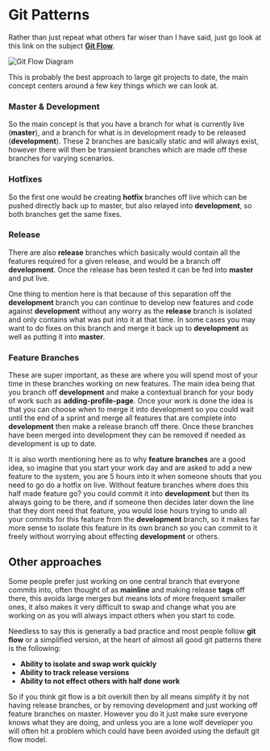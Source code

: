 # Git Patterns

Rather than just repeat what others far wiser than I have said, just go look at this link on the subject [**Git Flow**](http://nvie.com/posts/a-successful-git-branching-model/).

![Git Flow Diagram](http://nvie.com/img/git-model@2x.png)

This is probably the best approach to large git projects to date, the main concept centers around a few key things which we can look at.

### Master & Development

So the main concept is that you have a branch for what is currently live (**master**), and a branch for what is in development ready to be released (**development**). These 2 branches are basically static and will always exist, however there will then be transient branches which are made off these branches for varying scenarios. 

### Hotfixes

So the first one would be creating **hotfix** branches off live which can be pushed directly back up to master, but also relayed into **development**, so both branches get the same fixes. 

### Release

There are also **release** branches which basically would contain all the features required for a given release, and would be a branch off **development**. Once the release has been tested it can be fed into **master** and put live.

One thing to mention here is that because of this separation off the **development** branch you can continue to develop new features and code against **development** without any worry as the **release** branch is isolated and only contains what was put into it at that time. In some cases you may want to do fixes on this branch and merge it back up to **development** as well as putting it into **master**.

### Feature Branches

These are super important, as these are where you will spend most of your time in these branches working on new features. The main idea being that you branch off **development** and make a contextual branch for your body of work such as **adding-profile-page**. Once your work is done the idea is that you can choose when to merge it into development so you could wait until the end of a sprint and merge all features that are complete into **development** then make a release branch off there. Once these branches have been merged into development they can be removed if needed as development is up to date.

It is also worth mentioning here as to why **feature branches** are a good idea, so imagine that you start your work day and are asked to add a new feature to the system, you are 5 hours into it when someone shouts that you need to go do a hotfix on live. Without feature branches where does this half made feature go? you could commit it into **development** but then its always going to be there, and if someone then decides later down the line that they dont need that feature, you would lose hours trying to undo all your commits for this feature from the **development** branch, so it makes far more sense to isolate this feature in its own branch so you can commit to it freely without worrying about effecting **development** or others.

## Other approaches

Some people prefer just working on one central branch that everyone commits into, often thought of as **mainline** and making release **tags** off there, this avoids large merges but means lots of more frequent smaller ones, it also makes it very difficult to swap and change what you are working on as you will always impact others when you start to code.

Needless to say this is generally a bad practice and most people follow **git flow** or a simplified version, at the heart of almost all good git patterns there is the following:

* **Ability to isolate and swap work quickly**
* **Ability to track release versions**
* **Ability to not effect others with half done work**

So if you think git flow is a bit overkill then by all means simplify it by not having release branches, or by removing development and just working off feature branches on master. However you do it just make sure everyone knows what they are doing, and unless you are a lone wolf developer you will often hit a problem which could have been avoided using the default git flow model.
